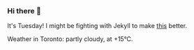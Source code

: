 ### Hi there :wave:

It's Tuesday! I might be fighting with Jekyll to make [this](https://swissclubtoronto.ca) better.

Weather in Toronto: partly cloudy, at +15°C.
